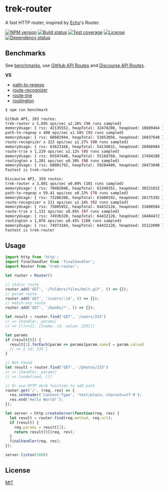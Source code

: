# trek-router

A fast HTTP router, inspired by [Echo](https://github.com/labstack/echo)'s Router.

  [![NPM version][npm-img]][npm-url]
  [![Build status][travis-img]][travis-url]
  [![Test coverage][coveralls-img]][coveralls-url]
  [![License][license-img]][license-url]
  [![Dependency status][david-img]][david-url]


## Benchmarks

See [benchmarks](benchmarks), use [GitHub API Routes][] and [Discourse API Routes][].

**VS**

* [path-to-regexp][]
* [route-recognizer][]
* [route-trie][]
* [routington][]

```bash
$ npm run benchmark

GitHub API, 203 routes:
trek-router x 5,095 ops/sec ±2.26% (98 runs sampled)
memoryUsage: { rss: 42135552, heapTotal: 32478208, heapUsed: 18689464 }
path-to-regexp x 408 ops/sec ±1.58% (93 runs sampled)
memoryUsage: { rss: 60882944, heapTotal: 51053056, heapUsed: 16037648 }
route-recognizer x 323 ops/sec ±1.27% (90 runs sampled)
memoryUsage: { rss: 63623168, heapTotal: 54136832, heapUsed: 28968984 }
route-trie x 1,229 ops/sec ±1.12% (95 runs sampled)
memoryUsage: { rss: 65597440, heapTotal: 55168768, heapUsed: 27494288 }
routington x 1,201 ops/sec ±0.30% (98 runs sampled)
memoryUsage: { rss: 68001792, heapTotal: 59284480, heapUsed: 28473048 }
Fastest is trek-router

Discourse API, 359 routes:
trek-router x 3,801 ops/sec ±0.09% (101 runs sampled)
memoryUsage: { rss: 70402048, heapTotal: 61348352, heapUsed: 30221032 }
path-to-regexp x 59.41 ops/sec ±0.23% (78 runs sampled)
memoryUsage: { rss: 72286208, heapTotal: 63400192, heapUsed: 28175392 }
route-recognizer x 211 ops/sec ±1.14% (92 runs sampled)
memoryUsage: { rss: 75005952, heapTotal: 64432128, heapUsed: 21000584 }
route-trie x 1,131 ops/sec ±0.85% (97 runs sampled)
memoryUsage: { rss: 74936320, heapTotal: 64432128, heapUsed: 18404472 }
routington x 1,076 ops/sec ±0.45% (100 runs sampled)
memoryUsage: { rss: 74973184, heapTotal: 64432128, heapUsed: 25122008 }
Fastest is trek-router
```

## Usage

```js
import http from 'http';
import finalhandler from 'finalhandler';
import Router from 'trek-router';

let router = Router()

// static route
router.add('GET', '/folders/files/bolt.gif', () => {});
// param route
router.add('GET', '/users/:id', () => {});
// match-any route
router.add('GET', '/books/*', () => {});

let result = router.find('GET', '/users/233')
// => [handler, params]
// => [()=>{}, [{name: id, value: 233}]]

let params
if (result[0]) {
  result[1].forEach(param => params[param.name] = param.value)
  // => { id: 233 }
}

// Not Found
let result = router.find('GET', '/photos/233')
// => [handler, params]
// => [undefined, []]

// Or use HTTP Verb function to add path
router.get('/', (req, res) => {
  res.setHeader('Content-Type', 'text/plain; charset=utf-8');
  res.end('Hello World!');
});

let server = http.createServer(function(req, res) {
  let result = router.find(req.method, req.url);
  if (result) {
    req.params = result[1];
    return result[0](req, res);
  }
  finalhandler(req, res);
});

server.listen(3000)
```

## License

  [MIT](LICENSE)

[path-to-regexp]: https://github.com/pillarjs/path-to-regexp
[route-recognizer]: https://github.com/tildeio/route-recognizer
[route-trie]: https://github.com/zensh/route-trie
[routington]: https://github.com/pillarjs/routington

[GitHub API Routes]: test/fixtures/github-api.js
[Discourse API Routes]: test/fixtures/discourse-api.js

[npm-img]: https://img.shields.io/npm/v/trek-router.svg?style=flat-square
[npm-url]: https://npmjs.org/package/trek-router
[travis-img]: https://img.shields.io/travis/trekjs/router.svg?style=flat-square
[travis-url]: https://travis-ci.org/trekjs/router
[coveralls-img]: https://img.shields.io/coveralls/trekjs/router.svg?style=flat-square
[coveralls-url]: https://coveralls.io/r/trekjs/router
[license-img]: https://img.shields.io/badge/license-MIT-green.svg?style=flat-square
[license-url]: LICENSE
[david-img]: https://img.shields.io/david/trekjs/router.svg?style=flat-square
[david-url]: https://david-dm.org/trekjs/router
